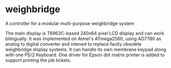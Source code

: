 # weighbridge
A controller for a modular multi-purpose weighbridge system

The main display is T6963C-based 240x64 pixel LCD display and can work bilingually. 
It was implemented on Atmel's ATmega2560, using AD7780 as analog to digital converter and intened to replace faulty obsolete weighbridge display systems.
It can handle its own membrane keypad along with one PS/2 Keyboard. One driver for Epson dot matrix printer is added to support printing the job tickets.
